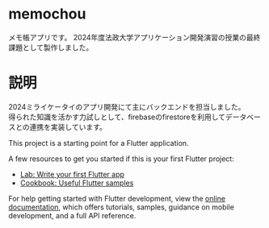 # memochou

メモ帳アプリです。
2024年度法政大学アプリケーション開発演習の授業の最終課題として製作しました。

# 説明
2024ミライケータイのアプリ開発にて主にバックエンドを担当しました。<br>
得られた知識を活かす力試しとして、firebaseのfirestoreを利用してデータベースとの連携を実装しています。

This project is a starting point for a Flutter application.

A few resources to get you started if this is your first Flutter project:

- [Lab: Write your first Flutter app](https://docs.flutter.dev/get-started/codelab)
- [Cookbook: Useful Flutter samples](https://docs.flutter.dev/cookbook)

For help getting started with Flutter development, view the
[online documentation](https://docs.flutter.dev/), which offers tutorials,
samples, guidance on mobile development, and a full API reference.
